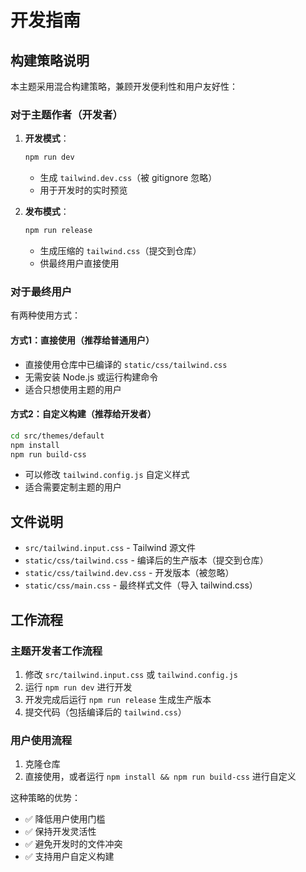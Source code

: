 # 开发指南

## 构建策略说明

本主题采用混合构建策略，兼顾开发便利性和用户友好性：

### 对于主题作者（开发者）

1. **开发模式**：
   ```bash
   npm run dev
   ```
   - 生成 `tailwind.dev.css`（被 gitignore 忽略）
   - 用于开发时的实时预览

2. **发布模式**：
   ```bash
   npm run release
   ```
   - 生成压缩的 `tailwind.css`（提交到仓库）
   - 供最终用户直接使用

### 对于最终用户

有两种使用方式：

#### 方式1：直接使用（推荐给普通用户）
- 直接使用仓库中已编译的 `static/css/tailwind.css`
- 无需安装 Node.js 或运行构建命令
- 适合只想使用主题的用户

#### 方式2：自定义构建（推荐给开发者）
```bash
cd src/themes/default
npm install
npm run build-css
```
- 可以修改 `tailwind.config.js` 自定义样式
- 适合需要定制主题的用户

## 文件说明

- `src/tailwind.input.css` - Tailwind 源文件
- `static/css/tailwind.css` - 编译后的生产版本（提交到仓库）
- `static/css/tailwind.dev.css` - 开发版本（被忽略）
- `static/css/main.css` - 最终样式文件（导入 tailwind.css）

## 工作流程

### 主题开发者工作流程
1. 修改 `src/tailwind.input.css` 或 `tailwind.config.js`
2. 运行 `npm run dev` 进行开发
3. 开发完成后运行 `npm run release` 生成生产版本
4. 提交代码（包括编译后的 `tailwind.css`）

### 用户使用流程
1. 克隆仓库
2. 直接使用，或者运行 `npm install && npm run build-css` 进行自定义

这种策略的优势：
- ✅ 降低用户使用门槛
- ✅ 保持开发灵活性
- ✅ 避免开发时的文件冲突
- ✅ 支持用户自定义构建